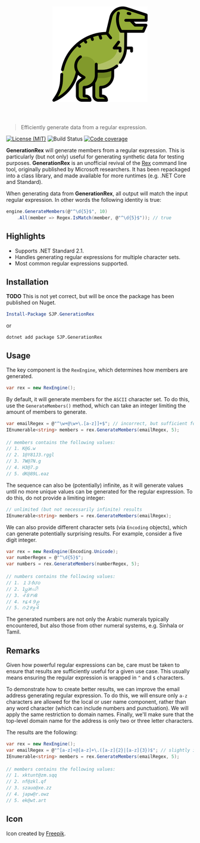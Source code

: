 <h1 align="center">
	<br>
	<img width="256" height="256" src="rex.png" alt="GenerationRex">
	<br>
	<br>
</h1>

> Efficiently generate data from a regular expression.

[![License (MIT)](https://img.shields.io/badge/license-MIT-blue.svg)](https://opensource.org/licenses/MIT) ![Build Status](https://github.com/sjp/GenerationRex/workflows/CI/badge.svg?branch=master) [![Code coverage](https://img.shields.io/codecov/c/gh/sjp/GenerationRex/master?logo=codecov)](https://codecov.io/gh/sjp/GenerationRex)

**GenerationRex** will generate members from a regular expression. This is particularly (but not only) useful for generating synthetic data for testing purposes. **GenerationRex** is an unofficial revival of the [Rex](https://www.microsoft.com/en-us/research/publication/rex-symbolic-regular-expression-explorer/) command line tool, originally published by Microsoft researchers. It has been repackaged into a class library, and made available for more runtimes (e.g. .NET Core and Standard).

When generating data from **GenerationRex**, all output will match the input regular expression. In other words the following identity is true:

```csharp
engine.GenerateMembers(@"^\d{5}$", 10)
	.All(member => Regex.IsMatch(member, @"^\d{5}$")); // true
```

## Highlights

* Supports .NET Standard 2.1.
* Handles generating regular expressions for multiple character sets.
* Most common regular expressions supported.

## Installation

**TODO** This is not yet correct, but will be once the package has been published on Nuget.

```powershell
Install-Package SJP.GenerationRex
```

or

```console
dotnet add package SJP.GenerationRex
```

## Usage

The key component is the `RexEngine`, which determines how members are generated.

```csharp
var rex = new RexEngine();
```

By default, it will generate members for the `ASCII` character set. To do this, use the `GenerateMembers()` method, which can take an integer limiting the amount of members to generate.

```csharp
var emailRegex = @"^\w+@\w+\.[a-z]]+$"; // incorrect, but sufficient for demo
IEnumerable<string> members = rex.GenerateMembers(emailRegex, 5);

// members contains the following values:
// 1. K@G.w
// 2. 1@Y81J3.rggl
// 3. 7W@7N.g
// 4. H3@7.p
// 5. dK@89L.eaz
```

The sequence can also be (potentially) infinite, as it will generate values until no more unique values can be generated for the regular expression. To do this, do not provide a limiting integer:

```csharp
// unlimited (but not necessarily infinite) results
IEnumerable<string> members = rex.GenerateMembers(emailRegex);
```

We can also provide different character sets (via `Encoding` objects), which can generate potentially surprising results. For example, consider a five digit integer.

```csharp
var rex = new RexEngine(Encoding.Unicode);
var numberRegex = @"^\d{5}$";
var numbers = rex.GenerateMembers(numberRegex, 5);

// numbers contains the following values:
// 1. １３᭘౮꩐
// 2. 1႘꯷꤆෯
// 3. ꘩߂８꘨8
// 4. ٢໔４９၉
// 5. ౧２꯸᪉４
```

The generated numbers are not only the Arabic numerals typically encountered, but also those from other numeral systems, e.g. Sinhala or Tamil.

## Remarks

Given how powerful regular expressions can be, care must be taken to ensure that results are sufficiently useful for a given use case. This usually means ensuring the regular expression is wrapped in `^` and `$` characters.

To demonstrate how to create better results, we can improve the email address generating regular expression. To do this, we will ensure only `a-z` characters are allowed for the local or user name component, rather than any word character (which can include numbers and punctuation). We will apply the same restriction to domain names. Finally, we'll make sure that the top-level domain name for the address is only two or three letter characters.

The results are the following:

 ```csharp
var rex = new RexEngine();
var emailRegex = @"^[a-z]+@[a-z]+\.([a-z]{2}|[a-z]{3})$"; // slightly improved email addresses
IEnumerable<string> members = rex.GenerateMembers(emailRegex, 5);

// members contains the following values:
// 1. xktunt@zm.sqq
// 2. nf@zkl.qf
// 3. szauo@xe.zz
// 4. japw@r.owz
// 5. ek@wt.art
```

## Icon

Icon created by [Freepik](http://www.freepik.com).
